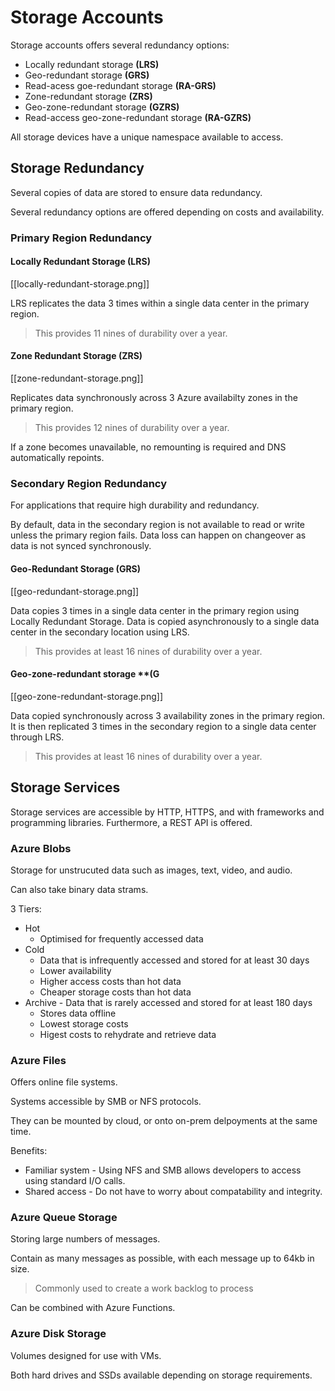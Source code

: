
# Storage Accounts

Storage accounts offers several redundancy options:
- Locally redundant storage **(LRS)**
- Geo-redundant storage **(GRS)**
- Read-acess goe-redundant storage **(RA-GRS)**
- Zone-redundant storage **(ZRS)**
- Geo-zone-redundant storage **(GZRS)**
- Read-access geo-zone-redundant storage **(RA-GZRS)**

All storage devices have a unique namespace available to access.

## Storage Redundancy

Several copies of data are stored to ensure data redundancy.

Several redundancy options are offered depending on costs and availability.

### Primary Region Redundancy

#### Locally Redundant Storage **(LRS)**

[[locally-redundant-storage.png]]

LRS replicates the data 3 times within a single data center in the primary region.

> This provides 11 nines of durability over a year.

#### Zone Redundant Storage **(ZRS)**

[[zone-redundant-storage.png]]

Replicates data synchronously across 3 Azure availabilty zones in the primary region.

> This provides 12 nines of durability over a year.

If a zone becomes unavailable, no remounting is required and DNS automatically repoints.

### Secondary Region Redundancy 

For applications that require high durability and redundancy.

By default, data in the secondary region is not available to read or write unless the primary region
fails. Data loss can happen on changeover as data is not synced synchronously.

#### Geo-Redundant Storage **(GRS)**

[[geo-redundant-storage.png]]

Data copies 3 times in a single data center in the primary region using Locally Redundant Storage.
Data is copied asynchronously to a single data center in the secondary location using LRS.

> This provides at least 16 nines of durability over a year.

#### Geo-zone-redundant storage **(G

[[geo-zone-redundant-storage.png]]

Data copied synchronously across 3 availability zones in the primary region. It is then replicated 3
times in the secondary region to a single data center through LRS.

> This provides at least 16 nines of durability over a year.

## Storage Services

Storage services are accessible by HTTP, HTTPS, and with frameworks and programming libraries.
Furthermore, a REST API is offered.

### Azure Blobs

Storage for unstrucuted data such as images, text, video, and audio.

Can also take binary data strams.

3 Tiers:
- Hot
    - Optimised for frequently accessed data
- Cold
    - Data that is infrequently accessed and stored for at least 30 days
    - Lower availability
    - Higher access costs than hot data
    - Cheaper storage costs than hot data
- Archive - Data that is rarely accessed and stored for at least 180 days
    - Stores data offline
    - Lowest storage costs
    - Higest costs to rehydrate and retrieve data

### Azure Files

Offers online file systems.

Systems accessible by SMB or NFS protocols.

They can be mounted by cloud, or onto on-prem delpoyments at the same time.

Benefits:
- Familiar system - Using NFS and SMB allows developers to access using standard I/O calls.
- Shared access - Do not have to worry about compatability and integrity.

### Azure Queue Storage

Storing large numbers of messages.

Contain as many messages as possible, with each message up to 64kb in size.

> Commonly used to create a work backlog to process

Can be combined with Azure Functions.

### Azure Disk Storage

Volumes designed for use with VMs.

Both hard drives and SSDs available depending on storage requirements.

